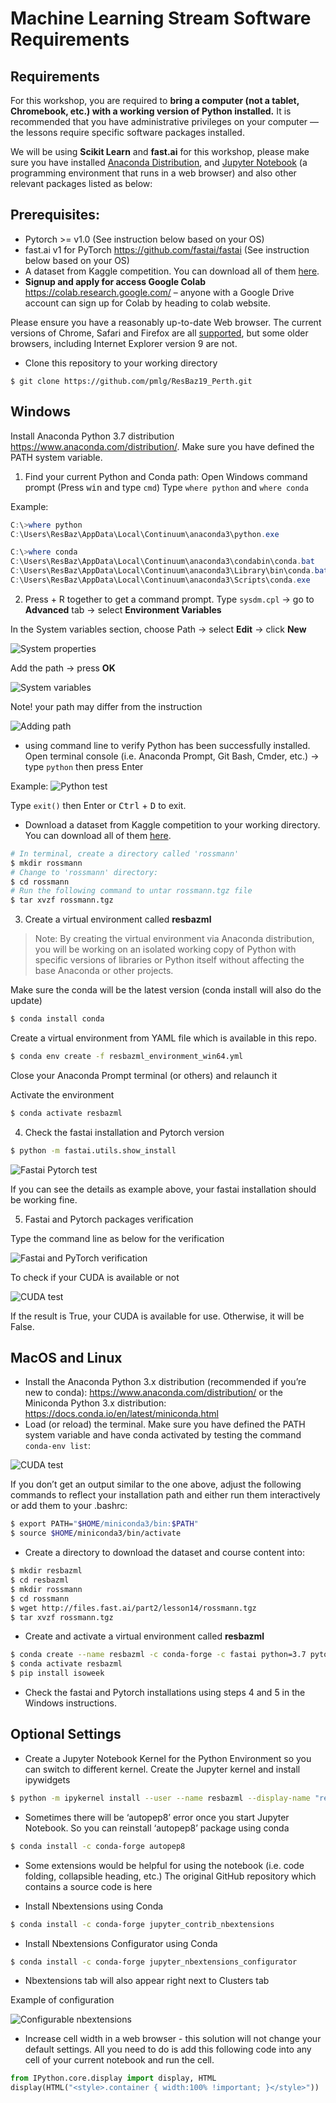 # Machine Learning Stream Software Requirements

## Requirements
For this workshop, you are required to **bring a computer (not a tablet, Chromebook, etc.) with a working version of Python installed.** It is recommended that you have administrative privileges on your computer — the lessons require specific software packages installed.

We will be using **Scikit Learn** and **fast.ai** for this workshop, please make sure you have installed [Anaconda Distribution](https://www.anaconda.com/distribution/), and [Jupyter Notebook](https://jupyter.org/) (a programming environment that runs in a web browser) and also other relevant packages listed as below:

## Prerequisites:
- Pytorch >= v1.0 (See instruction below based on your OS)
- fast.ai v1 for PyTorch https://github.com/fastai/fastai  (See instruction below based on your OS)
- A dataset from Kaggle competition. You can download all of them [here](http://files.fast.ai/part2/lesson14/rossmann.tgz).
- **Signup and apply for access Google Colab** https://colab.research.google.com/ – anyone with a Google Drive account can sign up for Colab by heading to colab website.

Please ensure you have a reasonably up-to-date Web browser. The current versions of Chrome, Safari and Firefox are all [supported](http://ipython.org/ipython-doc/2/install/install.html#browser-compatibility), but some older browsers, including Internet Explorer version 9 are not.

- Clone this repository to your working directory
```
$ git clone https://github.com/pmlg/ResBaz19_Perth.git
```

## Windows
Install Anaconda Python 3.7 distribution https://www.anaconda.com/distribution/. Make sure you have defined the PATH system variable.

1.  Find your current Python and Conda path:
Open Windows command prompt (Press <kbd>win</kbd> and type `cmd`)
Type `where python` and `where conda`

Example:
```powershell
C:\>where python
C:\Users\ResBaz\AppData\Local\Continuum\anaconda3\python.exe

C:\>where conda
C:\Users\ResBaz\AppData\Local\Continuum\anaconda3\condabin\conda.bat
C:\Users\ResBaz\AppData\Local\Continuum\anaconda3\Library\bin\conda.bat
C:\Users\ResBaz\AppData\Local\Continuum\anaconda3\Scripts\conda.exe
```

2. Press  +  R together to get a command prompt. Type `sysdm.cpl` → go to **Advanced** tab → select **Environment Variables**

In the System variables section, choose Path → select **Edit** → click **New**

![System properties](/images/system_prop.png)

Add the path → press **OK**

![System variables](/images/system_variables.png)

Note! your path may differ from the instruction

![Adding path](/images/system_variables_set.png)

 - using command line to verify Python has been successfully installed. Open terminal console (i.e. Anaconda Prompt,  Git Bash, Cmder, etc.) → type `python` then press Enter

Example:
![Python test](/images/python_test.png)

Type `exit()` then Enter or <kbd>Ctrl</kbd> + <kbd>D</kbd> to exit.

 - Download a dataset from Kaggle competition to your working directory. You can download all of them [here](http://files.fast.ai/part2/lesson14/rossmann.tgz).

```bash
# In terminal, create a directory called 'rossmann'
$ mkdir rossmann
# Change to 'rossmann' directory:
$ cd rossmann
# Run the following command to untar rossmann.tgz file
$ tar xvzf rossmann.tgz
```

3. Create a virtual environment called **resbazml**

> Note: By creating the virtual environment via Anaconda distribution, you will be working on an isolated working copy of Python with specific versions of libraries or Python itself without affecting the base Anaconda or other projects.

Make sure the conda will be the latest version (conda install will also do the update)
```bash
$ conda install conda
```

Create a virtual environment from YAML file which is available in this repo.

```bash
$ conda env create -f resbazml_environment_win64.yml
```

Close your Anaconda Prompt terminal (or others) and relaunch it

Activate the environment
```bash
$ conda activate resbazml
```

4. Check the fastai installation and Pytorch version

```bash
$ python -m fastai.utils.show_install
```

![Fastai Pytorch test](/images/fastai_pytorch_test.png)

If you can see the details as example above, your fastai installation should be working fine.

5. Fastai and Pytorch packages verification

Type the command line as below for the verification

![Fastai and PyTorch verification](/images/fastai_pytorch_verification.png)

To check if your CUDA is available or not

![CUDA test](/images/cuda_test.png)

If the result is True, your CUDA is available for use. Otherwise, it will be False.

## MacOS and Linux
- Install the Anaconda Python 3.x distribution (recommended if you’re new to conda): https://www.anaconda.com/distribution/
or the Miniconda Python 3.x distribution:	https://docs.conda.io/en/latest/miniconda.html
- Load (or reload) the terminal. Make sure you have defined the PATH system variable and have conda activated by testing the command `conda-env list`:

![CUDA test](/images/linux_env.png)

If you don’t get an output similar to the one above, adjust the following commands to reflect your installation path and either run them interactively or add them to your .bashrc:
```bash
$ export PATH="$HOME/miniconda3/bin:$PATH"
$ source $HOME/miniconda3/bin/activate
```

- Create a directory to download the dataset and course content into:
```bash
$ mkdir resbazml
$ cd resbazml
$ mkdir rossmann
$ cd rossmann
$ wget http://files.fast.ai/part2/lesson14/rossmann.tgz
$ tar xvzf rossmann.tgz
```

- Create and activate a virtual environment called **resbazml**
```bash
$ conda create --name resbazml -c conda-forge -c fastai python=3.7 pytorch fastai jupyter nb_conda_kernels py-xgboost=0.90 pandas-profiling seaborn plotly python-cufflinks
$ conda activate resbazml
$ pip install isoweek
```

- Check the fastai and Pytorch installations using steps 4 and 5 in the Windows instructions.

## Optional Settings

- Create a Jupyter Notebook Kernel for the Python Environment so you can switch to different kernel. Create the Jupyter kernel and install ipywidgets
```bash
$ python -m ipykernel install --user --name resbazml --display-name "resbazml"
```

- Sometimes there will be ‘autopep8’ error once you start Jupyter Notebook. So you can reinstall ‘autopep8’ package using conda
```bash
$ conda install -c conda-forge autopep8
```

- Some extensions would be helpful for using the notebook (i.e. code folding, collapsible heading, etc.) The original GitHub repository which contains a source code is here

- Install Nbextensions using Conda
```bash
$ conda install -c conda-forge jupyter_contrib_nbextensions
```

- Install Nbextensions Configurator using Conda
```bash
$ conda install -c conda-forge jupyter_nbextensions_configurator
```

- Nbextensions tab will also appear right next to Clusters tab

Example of configuration

![Configurable nbextensions](/images/configurable_nbextensions.png)

- Increase cell width in a web browser - this solution will not change your default settings. All you need to do is add this following code into any cell of your current notebook and run the cell.
```python
from IPython.core.display import display, HTML
display(HTML("<style>.container { width:100% !important; }</style>"))
```
